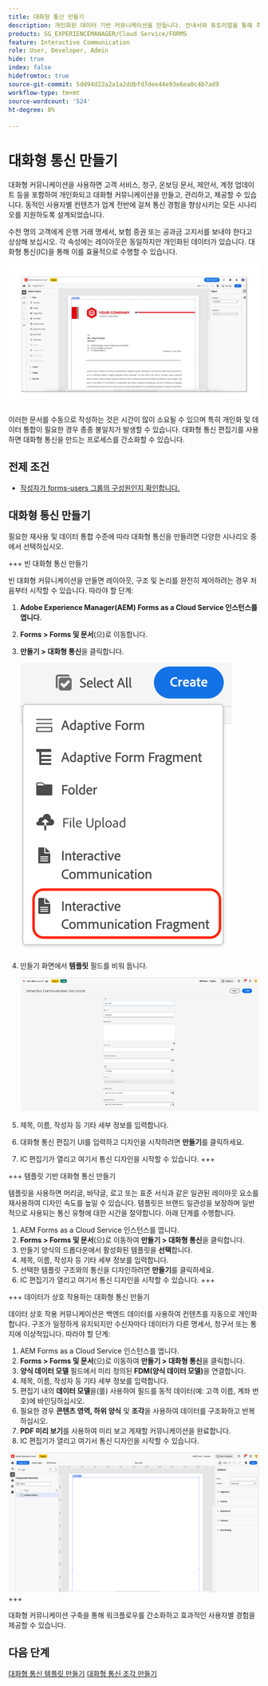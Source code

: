 ```yaml
---
title: 대화형 통신 만들기
description: 개인화된 데이터 기반 커뮤니케이션을 만듭니다. 안내서와 튜토리얼을 통해 주요 기능, 온보딩 단계 및 실제 사용 사례를 살펴보십시오.
products: SG_EXPERIENCEMANAGER/Cloud Service/FORMS
feature: Interactive Communication
role: User, Developer, Admin
hide: true
index: false
hidefromtoc: true
source-git-commit: 5dd94d22a2a1a2ddbfd7dee44e93e6ea0c4b7ad9
workflow-type: tm+mt
source-wordcount: '524'
ht-degree: 0%

---
```



# 대화형 통신 만들기

대화형 커뮤니케이션을 사용하면 고객 서비스, 청구, 온보딩 문서, 제안서, 계정 업데이트 등을 포함하여 개인화되고 대화형 커뮤니케이션을 만들고, 관리하고, 제공할 수 있습니다. 동적인 사용자별 컨텐츠가 업계 전반에 걸쳐 통신 경험을 향상시키는 모든 시나리오를 지원하도록 설계되었습니다.

수천 명의 고객에게 은행 거래 명세서, 보험 증권 또는 공과금 고지서를 보내야 한다고 상상해 보십시오. 각 속성에는 레이아웃은 동일하지만 개인화된 데이터가 있습니다. 대화형 통신(IC)을 통해 이를 효율적으로 수행할 수 있습니다.

![IC 문서 찾기](/help/forms/interactive-communication/assets/Picture1.png)

이러한 문서를 수동으로 작성하는 것은 시간이 많이 소요될 수 있으며 특히 개인화 및 데이터 통합이 필요한 경우 종종 불일치가 발생할 수 있습니다. 대화형 통신 편집기를 사용하면 대화형 통신을 만드는 프로세스를 간소화할 수 있습니다.

## 전제 조건

* [작성자가 forms-users 그룹의 구성원인지 확인합니다.](/help/forms/setup-forms-cloud-service.md#configure-users)

## 대화형 통신 만들기

필요한 재사용 및 데이터 통합 수준에 따라 대화형 통신을 만들려면 다양한 시나리오 중에서 선택하십시오.

+++ 빈 대화형 통신 만들기

빈 대화형 커뮤니케이션을 만들면 레이아웃, 구조 및 논리를 완전히 제어하려는 경우 처음부터 시작할 수 있습니다.
따라야 할 단계:

1. **Adobe Experience Manager(AEM) Forms as a Cloud Service 인스턴스를 엽니다**.
1. **Forms > Forms 및 문서**(으)로 이동합니다.
1. **만들기 > 대화형 통신**&#x200B;을 클릭합니다.

   ![IC 문서 찾기](/help/forms/interactive-communication/assets/comm.png)

1. 만들기 화면에서 **템플릿** 필드를 비워 둡니다.

   ![IC 문서 찾기](/help/forms/interactive-communication/assets/create-ic-document.png)

1. 제목, 이름, 작성자 등 기타 세부 정보를 입력합니다.
1. 대화형 통신 편집기 UI를 입력하고 디자인을 시작하려면 **만들기**&#x200B;를 클릭하세요.
1. IC 편집기가 열리고 여기서 통신 디자인을 시작할 수 있습니다.
+++

+++ 템플릿 기반 대화형 통신 만들기

템플릿을 사용하면 머리글, 바닥글, 로고 또는 표준 서식과 같은 일관된 레이아웃 요소를 재사용하여 디자인 속도를 높일 수 있습니다.
템플릿은 브랜드 일관성을 보장하며 일반적으로 사용되는 통신 유형에 대한 시간을 절약합니다. 아래 단계를 수행합니다.

1. AEM Forms as a Cloud Service 인스턴스를 엽니다.
1. **Forms > Forms 및 문서**(으)로 이동하여 **만들기 > 대화형 통신**&#x200B;을 클릭합니다.
1. 만들기 양식의 드롭다운에서 활성화된 템플릿을 **선택**&#x200B;합니다.
1. 제목, 이름, 작성자 등 기타 세부 정보를 입력합니다.
1. 선택한 템플릿 구조와의 통신을 디자인하려면 **만들기**&#x200B;를 클릭하세요.
1. IC 편집기가 열리고 여기서 통신 디자인을 시작할 수 있습니다.
+++

+++ 데이터가 상호 작용하는 대화형 통신 만들기

데이터 상호 작용 커뮤니케이션은 백엔드 데이터를 사용하여 컨텐츠를 자동으로 개인화합니다.
구조가 일정하게 유지되지만 수신자마다 데이터가 다른 명세서, 청구서 또는 통지에 이상적입니다. 따라야 할 단계:

1. AEM Forms as a Cloud Service 인스턴스를 엽니다.
1. **Forms > Forms 및 문서**(으)로 이동하여 **만들기 > 대화형 통신**&#x200B;을 클릭합니다.
1. **양식 데이터 모델** 필드에서 미리 정의된 **FDM(양식 데이터 모델)**&#x200B;을 연결합니다.
1. 제목, 이름, 작성자 등 기타 세부 정보를 입력합니다.
1. 편집기 내의 **데이터 모델**&#x200B;을(를) 사용하여 필드를 동적 데이터(예: 고객 이름, 계좌 번호)에 바인딩하십시오.
1. 필요한 경우 **콘텐츠 영역, 하위 양식** 및 **조각**&#x200B;을 사용하여 데이터를 구조화하고 반복하십시오.
1. **PDF 미리 보기**&#x200B;를 사용하여 미리 보고 게재할 커뮤니케이션을 완료합니다.
1. IC 편집기가 열리고 여기서 통신 디자인을 시작할 수 있습니다.

![IC 문서 찾기](/help/forms/interactive-communication/assets/ic-ui.png)
+++

대화형 커뮤니케이션 구축을 통해 워크플로우를 간소화하고 효과적인 사용자별 경험을 제공할 수 있습니다.

## 다음 단계

[대화형 통신 템플릿 만들기](/help/forms/interactive-communication/create-interactive-communication-template.md)
[대화형 통신 조각 만들기](/help/forms/interactive-communication/create-interactive-communication-fragment.md)
